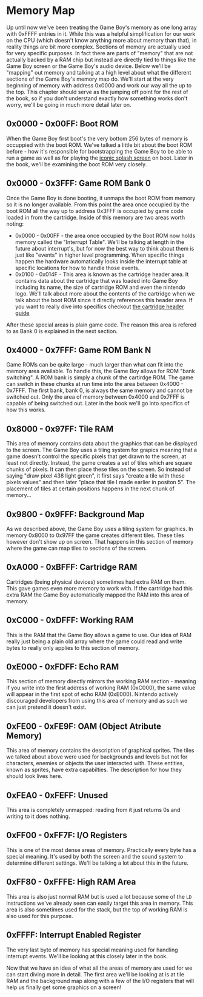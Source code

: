 # Memory Map

Up until now we've been treating the Game Boy's memory as one long array with 0xFFFF entries in it. While this was a helpful simplification for our work on the CPU (which doesn't know anything more about memory than that), in reality things are bit more complex. Sections of memory are actually used for very specific purposes. In fact there are parts of "memory" that are not actually backed by a RAM chip but instead are directly tied to things like the Game Boy screen or the Game Boy's audio device. Below we'll be "mapping" out memory and talking at a high level about what the different sections of the Game Boy's memory map do. We'll start at the very beginning of memory with address 0x0000 and work our way all the up to the top. This chapter should serve as the jumping off point for the rest of the book, so if you don't understand exactly how something works don't worry, we'll be going in much more detail later on.

## 0x0000 - 0x00FF: Boot ROM

When the Game Boy first boot's the very bottom 256 bytes of memory is occuppied with the boot ROM. We've talked a little bit about the boot ROM before - how it's responsible for bootstrapping the Game Boy to be able to run a game as well as for playing the [iconic splash screen](https://www.youtube.com/watch?v=jCfPojZ_xLw) on boot. Later in the book, we'll be examining the boot ROM very closely.

## 0x0000 - 0x3FFF: Game ROM Bank 0

Once the Game Boy is done booting, it unmaps the boot ROM from memory so it is no longer available. From this point the area once occupied by the boot ROM all the way up to address 0x3FFF is occupied by game code loaded in from the cartridge. Inside of this memory are two areas worth noting:
* 0x0000 - 0x00FF - the area once occupied by the Boot ROM now holds memory called the "Interrupt Table". We'll be talking at length in the future about interrupt's, but for now the best way to think about them is just like "events" in higher level programming. When specific things happen the hardware automatically looks inside the interrupt table at specific locations for how to handle those events.
* 0x0100 - 0x014F - This area is known as the cartridge header area. It contains data about the cartridge that was loaded into Game Boy including its name, the size of cartridge ROM and even the nintendo logo. We'll talk about more about the contents of the cartridge when we talk about the boot ROM since it directly references this header area. If you want to really dive into specifics checkout [the cartridge header guide](./appendix/cartridge_header.md)

After these special areas is plain game code. The reason this area is refered to as Bank 0 is explained in the next section.

## 0x4000 - 0x7FFF: Game ROM Bank N

Game ROMs can be quite large - much larger than what can fit into the memory area available. To handle this, the Game Boy allows for ROM "bank switching". A ROM bank is simply a chunk of the cartirdge ROM. The game can switch in these chunks at run time into the area between 0x4000 - 0x7FFF. The first bank, bank 0, is always the same memory and cannot be switched out. Only the area of memory between 0x4000 and 0x7FFF is capable of being switched out. Later in the book we'll go into specifics of how this works.

## 0x8000 - 0x97FF: Tile RAM

This area of memory contains data about the graphics that can be displayed to the screen. The Game Boy uses a tiling system for grapics meaning that a game doesn't control the specific pixels that get drawn to the screen, at least not directly. Instead, the game creates a set of tiles which are square chunks of pixels. It can then place these tiles on the screen. So instead of saying "draw pixel 438 light green", it first says "create a tile with these pixels values" and then later "place that tile I made earlier in positon 5". The placement of tiles at certain positions happens in the next chunk of memory...

## 0x9800 - 0x9FFF: Background Map

As we described above, the Game Boy uses a tiling system for graphics. In memory 0x8000 to 0x97FF the game creates different tiles. These tiles however don't show up on screen. That happens in this section of memory where the game can map tiles to sections of the screen.

## 0xA000 - 0xBFFF: Cartridge RAM

Cartridges (being physical devices) sometimes had extra RAM on them. This gave games even more memory to work with. If the cartridge had this extra RAM the Game Boy automatically mapped the RAM into this area of memory.

## 0xC000 - 0xDFFF: Working RAM

This is the RAM that the Game Boy allows a game to use. Our idea of RAM really just being a plain old array where the game could read and write bytes to really only applies to this section of memory.

## 0xE000 - 0xFDFF: Echo RAM

This section of memory directly mirrors the working RAM section - meaning if you write into the first address of working RAM (0xC000), the same value will appear in the first spot of echo RAM (0xE000). Nintendo actively discouraged developers from using this area of memory and as such we can just pretend it doesn't exist.

## 0xFE00 - 0xFE9F: OAM (Object Atribute Memory)

This area of memory contains the description of graphical sprites. The tiles we talked about above were used for backgrounds and levels but not for characters, enemies or objects the user interacted with. These entities, known as sprites, have extra capabilties. The description for how they should look lives here.

## 0xFEA0 - 0xFEFF: Unused

This area is completely unmapped: reading from it just returns 0s and writing to it does nothing.

## 0xFF00 - 0xFF7F: I/O Registers

This is one of the most dense areas of memory. Practically every byte has a special meaning. It's used by both the screen and the sound system to determine different settings. We'll be talking a lot about this in the future.

## 0xFF80 - 0xFFFE: High RAM Area

This area is also just normal RAM but is used a lot because some of the `LD` instructions we've already seen can easily target this area in memory. This area is also sometimes used for the stack, but the top of working RAM is also used for this purpose.

## 0xFFFF: Interrupt Enabled Register

The very last byte of memory has special meaning used for handling interrupt events. We'll be looking at this closely later in the book.


Now that we have an idea of what all the areas of memory are used for we can start diving more in detail. The first area we'll be looking at is at tile RAM and the background map along with a few of the I/O registers that will help us finally get some graphics on a screen!
